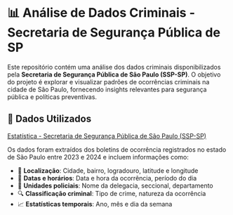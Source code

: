 # 📊 Análise de Dados Criminais - Secretaria de Segurança Pública de SP

Este repositório contém uma análise dos dados criminais disponibilizados pela **Secretaria de Segurança Pública de São Paulo (SSP-SP)**. O objetivo do projeto é explorar e visualizar padrões de ocorrências criminais na cidade de São Paulo, fornecendo insights relevantes para segurança pública e políticas preventivas.

## 📂 Dados Utilizados

[Estatística - Secretaria de Segurança Pública de São Paulo (SSP-SP)](https://www.ssp.sp.gov.br/estatistica/consultas "Estatística - Secretaria de Segurança Pública de São Paulo (SSP-SP)")

Os dados foram extraídos dos boletins de ocorrência registrados no estado de São Paulo entre 2023 e 2024 e incluem informações como:

- 📍 **Localização**: Cidade, bairro, logradouro, latitude e longitude  
- 📅 **Datas e horários**: Data e hora da ocorrência, período do dia  
- 🚓 **Unidades policiais**: Nome da delegacia, seccional, departamento  
- 🔍 **Classificação criminal**: Tipo de crime, natureza da ocorrência  
- 📈 **Estatísticas temporais**: Ano, mês e dia da semana  
